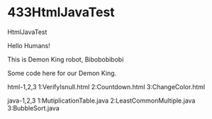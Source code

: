 # 433HtmlJavaTest
HtmlJavaTest

Hello Humans!

This is Demon King robot,
Bibobobibobi

Some code here for our Demon King.

html-1,2,3
1:VerifyIsnull.html
2:Countdown.html
3:ChangeColor.html

java-1,2,3
1:MutiplicationTable.java
2:LeastCommonMultiple.java
3:BubbleSort.java
